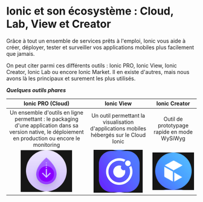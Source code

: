 # Ionic et son écosystème : Cloud, Lab, View et Creator

Grâce à tout un ensemble de services prêts à l'emploi, Ionic vous aide à créer, déployer, tester et surveiller vos applications mobiles plus facilement que jamais.

On peut citer parmi ces différents outils : Ionic PRO, Ionic View, Ionic Creator, Ionic Lab ou encore Ionic Market. Il en existe d'autres, mais nous avons là les principaux et surement les plus utilisés.

_**Quelques outils phares**_

| Ionic PRO \(Cloud\) | Ionic View | Ionic Creator |
| :---: | :---: | :---: |
| Un ensemble d'outils en ligne permettant : le packaging d'une application dans sa version native, le déploiement en production ou encore le monitoring | Un outil permettant la visualisation d'applications mobiles hébergés sur le Cloud Ionic | Outil de prototypage rapide en mode WySiWyg |
| ![](/assets/ionic_pro_icon_cleaned.png) | ![](/assets/ionic_view_icon.png) | ![](/assets/ionic_creator_icon.png) |



